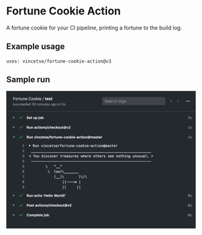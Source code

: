 # Fortune Cookie Action

A fortune cookie for your CI pipeline, printing a fortune to the build log.

## Example usage

```
uses: vincetse/fortune-cookie-action@v3
```

## Sample run

![sample run](/img/cowsay-sample.png)
